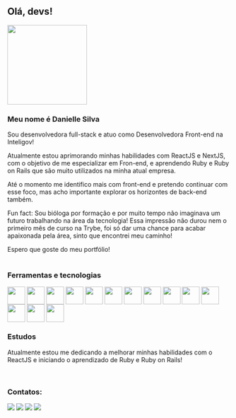 ## Olá, devs!<br>
<div style="display:inline">

  <img height="180em" src="https://github-readme-stats.vercel.app/api/top-langs/?username=daniellelsilva&layout=compact&theme=dracula" />

</div><br>

### Meu nome é Danielle Silva

Sou desenvolvedora full-stack e atuo como Desenvolvedora Front-end na Inteligov!

Atualmente estou aprimorando minhas habilidades com ReactJS e NextJS, com o objetivo de me especializar em Fron-end, e aprendendo Ruby e Ruby on Rails que são muito utilizados na minha atual empresa.

Até o momento me identifico mais com front-end e pretendo continuar com esse foco, mas acho importante explorar os horizontes de back-end também.

Fun fact: Sou bióloga por formação e por muito tempo não imaginava um futuro trabalhando na área da tecnologia! Essa impressão não durou nem o primeiro mês de curso na Trybe, foi só dar uma chance para acabar apaixonada pela área, sinto que encontrei meu caminho!

Espero que goste do meu portfólio!
<br>
<br>
### Ferramentas e tecnologias

<div style="display:inline-block">
  <img align="center" src="https://cdn.jsdelivr.net/gh/devicons/devicon/icons/react/react-original.svg" width="40" height="40" />
  <img align="center" src="https://cdn.jsdelivr.net/gh/devicons/devicon/icons/redux/redux-original.svg" width="40" height="40" />
  <img align="center" src="https://cdn.jsdelivr.net/gh/devicons/devicon/icons/javascript/javascript-plain.svg" width="40" height="40" />
  <img align="center" src="https://cdn.jsdelivr.net/gh/devicons/devicon/icons/sass/sass-original.svg" width="40" height="40" />         
  <img align="center" src="https://cdn.jsdelivr.net/gh/devicons/devicon/icons/css3/css3-plain-wordmark.svg" width="40" height="40" />
  <img align="center" src="https://cdn.jsdelivr.net/gh/devicons/devicon/icons/bootstrap/bootstrap-original.svg" width="40" height="40" />
  <img align="center" src="https://cdn.jsdelivr.net/gh/devicons/devicon/icons/html5/html5-plain-wordmark.svg" width="40" height="40" />
  <img align="center" src="https://cdn.jsdelivr.net/gh/devicons/devicon/icons/jest/jest-plain.svg" width="40" height="40" />
  <img align="center" src="https://cdn.jsdelivr.net/gh/devicons/devicon/icons/mysql/mysql-original.svg" width="40" height="40" />
  <img align="center" src="https://cdn.jsdelivr.net/gh/devicons/devicon/icons/docker/docker-original.svg" width="40" height="40"/>
  <img align="center" src="https://cdn.jsdelivr.net/gh/devicons/devicon/icons/nodejs/nodejs-original.svg" width="40" height="40"/>
  <img align="center" src="https://cdn.jsdelivr.net/gh/devicons/devicon/icons/typescript/typescript-original.svg" width="40" height="40" />
  <img align="center" src="https://cdn.jsdelivr.net/gh/devicons/devicon/icons/ruby/ruby-original.svg" width="40" height="40" />
  <img align="center" src="https://cdn.jsdelivr.net/gh/devicons/devicon/icons/rails/rails-original-wordmark.svg" width="40" height="40" />
          
          
</div>
<br>

### Estudos

<p>Atualmente estou me dedicando a melhorar minhas habilidades com o ReactJS e iniciando o aprendizado de Ruby e Ruby on Rails!</p>
<br>

### Contatos:

<div>
<a href="https://www.linkedin.com/in/danielle-lsilva/" target="_blank"><img src="https://img.shields.io/badge/-LinkedIn-%230077B5?style=for-the-badge&logo=linkedin&logoColor=white" target="_blank"></a>  
<a href = "mailto:danielle.luisasilva@gmail.com"><img src="https://img.shields.io/badge/Gmail-C00021?style=for-the-badge&logo=gmail&logoColor=white" target="_blank"></a>
<a href="https://www.instagram.com/ls_danielle/" target="_blank"><img src="https://img.shields.io/badge/-Instagram-EF476F?style=for-the-badge&logo=instagram&logoColor=white" target="_blank"></a>
<a href="https://daniellelsilva.github.io/react-portfolio/#/" target="_blank"><img src="https://img.shields.io/badge/-Portfólio-06D6A0?style=for-the-badge" target="_blank"></a>
</div>

<!--

Here are some ideas to get you started:

- 🔭 I’m currently working on ...
- 🌱 I’m currently learning ...
- 👯 I’m looking to collaborate on ...
- 🤔 I’m looking for help with ...
- 💬 Ask me about ...
- 📫 How to reach me: ...
- 😄 Pronouns: ...
- ⚡ Fun fact: ...
-->
